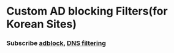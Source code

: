 # Custom AD blocking Filters(for Korean Sites)
### Subscribe [adblock](https://finallycometolife.github.io/honeysaeromFilter/filter/honeysaerom-kor-filter.txt), [DNS filtering](https://finallycometolife.github.io/honeysaeromFilter/filter/honeysaerom-kor-DNS-filter.txt)



